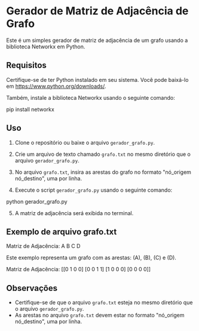 # Gerador de Matriz de Adjacência de Grafo

Este é um simples gerador de matriz de adjacência de um grafo usando a biblioteca Networkx em Python.

## Requisitos

Certifique-se de ter Python instalado em seu sistema. Você pode baixá-lo em https://www.python.org/downloads/.

Também, instale a biblioteca Networkx usando o seguinte comando:

pip install networkx


## Uso

1. Clone o repositório ou baixe o arquivo `gerador_grafo.py`.

2. Crie um arquivo de texto chamado `grafo.txt` no mesmo diretório que o arquivo `gerador_grafo.py`.

3. No arquivo `grafo.txt`, insira as arestas do grafo no formato "nó_origem nó_destino", uma por linha.

4. Execute o script `gerador_grafo.py` usando o seguinte comando:

python gerador_grafo.py

5. A matriz de adjacência será exibida no terminal.

## Exemplo de arquivo grafo.txt

Matriz de Adjacência:
A B
C D

Este exemplo representa um grafo com as arestas: (A), (B), (C) e (D).

Matriz de Adjacência:
[[0 1 0 0]
 [0 0 1 1]
 [1 0 0 0]
 [0 0 0 0]]
## Observações

- Certifique-se de que o arquivo `grafo.txt` esteja no mesmo diretório que o arquivo `gerador_grafo.py`.
- As arestas no arquivo `grafo.txt` devem estar no formato "nó_origem nó_destino", uma por linha.




